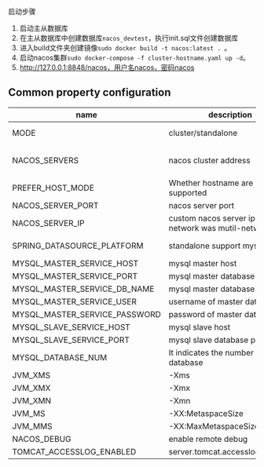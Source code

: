 启动步骤

1. 启动主从数据库
2. 在主从数据库中创建数据库`nacos_devtest`，执行init.sql文件创建数据库
3. 进入build文件夹创建镜像`sudo docker build -t nacos:latest . `。
4. 启动nacos集群`sudo docker-compose -f cluster-hostname.yaml up -d`。
5. http://127.0.0.1:8848/nacos，用户名nacos，密码nacos



## Common property configuration 

| name                          | description                                           | option                                 |
| ----------------------------- | ----------------------------------------------------- | -------------------------------------- |
| MODE                          | cluster/standalone                                    | cluster/standalone default **cluster** |
| NACOS_SERVERS                 | nacos cluster address                                 | eg. ip1:port1 ip2:port2 ip3:port3      |
| PREFER_HOST_MODE              | Whether hostname are supported                        | hostname/ip default **ip**             |
| NACOS_SERVER_PORT             | nacos server port                                     | default **8848**                       |
| NACOS_SERVER_IP               | custom nacos server ip when network was mutil-network |                                        |
| SPRING_DATASOURCE_PLATFORM    | standalone support mysql                              | mysql / empty default empty            |
| MYSQL_MASTER_SERVICE_HOST     | mysql master host                                     |                                        |
| MYSQL_MASTER_SERVICE_PORT     | mysql master database port                            | default : **3306**                     |
| MYSQL_MASTER_SERVICE_DB_NAME  | mysql master database name                            |                                        |
| MYSQL_MASTER_SERVICE_USER     | username of master database                           |                                        |
| MYSQL_MASTER_SERVICE_PASSWORD | password of master database                           |                                        |
| MYSQL_SLAVE_SERVICE_HOST      | mysql slave host                                      |                                        |
| MYSQL_SLAVE_SERVICE_PORT      | mysql slave database port                             | default :3306                          |
| MYSQL_DATABASE_NUM            | It indicates the number of database                   | default :2                             |
| JVM_XMS                       | -Xms                                                  | default :2g                            |
| JVM_XMX                       | -Xmx                                                  | default :2g                            |
| JVM_XMN                       | -Xmn                                                  | default :1g                            |
| JVM_MS                        | -XX:MetaspaceSize                                     | default :128m                          |
| JVM_MMS                       | -XX:MaxMetaspaceSize                                  | default :320m                          |
| NACOS_DEBUG                   | enable remote debug                                   | y/n default :n                         |
| TOMCAT_ACCESSLOG_ENABLED      | server.tomcat.accesslog.enabled                       | default :false                         |